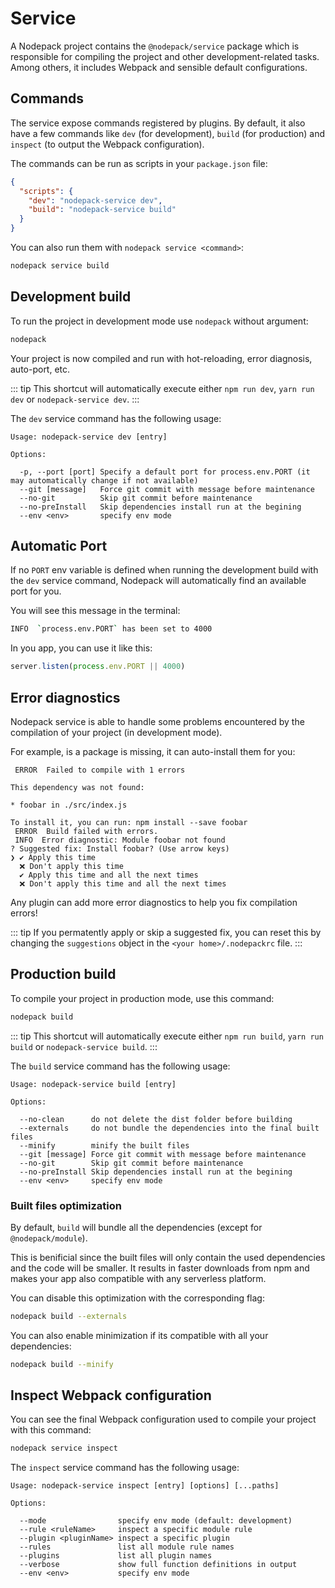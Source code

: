 # Service

A Nodepack project contains the `@nodepack/service` package which is responsible for compiling the project and other development-related tasks. Among others, it includes Webpack and sensible default configurations.

## Commands

The service expose commands registered by plugins. By default, it also have a few commands like `dev` (for development), `build` (for production) and `inspect` (to output the Webpack configuration).

The commands can be run as scripts in your `package.json` file:

```json
{
  "scripts": {
    "dev": "nodepack-service dev",
    "build": "nodepack-service build"
  }
}
```

You can also run them with `nodepack service <command>`:

```bash
nodepack service build
```

## Development build

To run the project in development mode use `nodepack` without argument:

```bash
nodepack
```

Your project is now compiled and run with hot-reloading, error diagnosis, auto-port, etc.

::: tip
This shortcut will automatically execute either `npm run dev`, `yarn run dev` or `nodepack-service dev`.
:::

The `dev` service command has the following usage:

```
Usage: nodepack-service dev [entry]

Options:

  -p, --port [port] Specify a default port for process.env.PORT (it may automatically change if not available)
  --git [message]   Force git commit with message before maintenance
  --no-git          Skip git commit before maintenance
  --no-preInstall   Skip dependencies install run at the begining
  --env <env>       specify env mode
```

## Automatic Port

If no `PORT` env variable is defined when running the development build with the `dev` service command, Nodepack will automatically find an available port for you.

You will see this message in the terminal:

```bash
INFO  `process.env.PORT` has been set to 4000
```

In you app, you can use it like this:

```js
server.listen(process.env.PORT || 4000)
```

## Error diagnostics

Nodepack service is able to handle some problems encountered by the compilation of your project (in development mode).

For example, is a package is missing, it can auto-install them for you:

```
 ERROR  Failed to compile with 1 errors

This dependency was not found:

* foobar in ./src/index.js

To install it, you can run: npm install --save foobar
 ERROR  Build failed with errors.
 INFO  Error diagnostic: Module foobar not found
? Suggested fix: Install foobar? (Use arrow keys)
❯ ✔ Apply this time
  ❌ Don't apply this time
  ✔ Apply this time and all the next times
  ❌ Don't apply this time and all the next times
```

Any plugin can add more error diagnostics to help you fix compilation errors!

::: tip
If you permatently apply or skip a suggested fix, you can reset this by changing the `suggestions` object in the `<your home>/.nodepackrc` file.
:::

## Production build

To compile your project in production mode, use this command:

```bash
nodepack build
```

::: tip
This shortcut will automatically execute either `npm run build`, `yarn run build` or `nodepack-service build`.
:::

The `build` service command has the following usage:

```
Usage: nodepack-service build [entry]

Options:

  --no-clean      do not delete the dist folder before building
  --externals     do not bundle the dependencies into the final built files
  --minify        minify the built files
  --git [message] Force git commit with message before maintenance
  --no-git        Skip git commit before maintenance
  --no-preInstall Skip dependencies install run at the begining
  --env <env>     specify env mode
```

### Built files optimization

By default, `build` will bundle all the dependencies (except for `@nodepack/module`).

This is benificial since the built files will only contain the used dependencies and the code will be smaller. It results in faster downloads from npm and makes your app also compatible with any serverless platform.

You can disable this optimization with the corresponding flag:

```bash
nodepack build --externals
```

You can also enable minimization if its compatible with all your dependencies:

```bash
nodepack build --minify
```

## Inspect Webpack configuration

You can see the final Webpack configuration used to compile your project with this command:

```bash
nodepack service inspect
```

The `inspect` service command has the following usage:

```
Usage: nodepack-service inspect [entry] [options] [...paths]

Options:

  --mode                specify env mode (default: development)
  --rule <ruleName>     inspect a specific module rule
  --plugin <pluginName> inspect a specific plugin
  --rules               list all module rule names
  --plugins             list all plugin names
  --verbose             show full function definitions in output
  --env <env>           specify env mode
```
